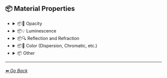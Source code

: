 ## 📦 Material Properties

- <details><summary>📦🧫 Opacity</summary>

    | Keyword        | Example      |
    | ------------- |:-------------:|
    |Transparent| <img src="https://github.com/willwulfken/MidJourney-Styles-and-Keywords/blob/main/MidJourney%20Styles%20(sphere)/sphere_transparent.png?raw=true" width="256" /> | 
    |Translucent| <img src="https://github.com/willwulfken/MidJourney-Styles-and-Keywords/blob/main/MidJourney%20Styles%20(sphere)/sphere_translucent.png?raw=true" width="256" /> | 
    |Opaque| <img src="https://github.com/willwulfken/MidJourney-Styles-and-Keywords/blob/main/MidJourney%20Styles%20(sphere)/sphere_opaque.png?raw=true" width="256" /> | 

    </details>


- <details><summary>📦💡 Luminescence</summary>

    | Keyword        | Example      |
    | ------------- |:-------------:|
    |Glowing| <img src="https://github.com/willwulfken/MidJourney-Styles-and-Keywords/blob/main/MidJourney%20Styles%20(sphere)/sphere_glowing.png?raw=true" width="256" /> | 
    |Glow-In-The-Dark| <img src="https://github.com/willwulfken/MidJourney-Styles-and-Keywords/blob/main/MidJourney%20Styles%20(sphere)/sphere_Glow-In-The-Dark.png?raw=true" width="256" /> |
    |Bioluminescence| <img src="https://github.com/willwulfken/MidJourney-Styles-and-Keywords/blob/main/MidJourney%20Styles%20(sphere)/sphere_bioluminescence.png?raw=true" width="256" /> | 
    |Photoluminescence| <img src="https://github.com/willwulfken/MidJourney-Styles-and-Keywords/blob/main/MidJourney%20Styles%20(sphere)/sphere_Photoluminescence.png?raw=true" width="256" /> |
    |Chemiluminescence| <img src="https://github.com/willwulfken/MidJourney-Styles-and-Keywords/blob/main/MidJourney%20Styles%20(sphere)/sphere_Chemiluminescence.png?raw=true" width="256" /> |
    |Cathodoluminescence| <img src="https://github.com/willwulfken/MidJourney-Styles-and-Keywords/blob/main/MidJourney%20Styles%20(sphere)/sphere_Cathodoluminescence.png?raw=true" width="256" /> |
    |Electroluminescence| <img src="https://github.com/willwulfken/MidJourney-Styles-and-Keywords/blob/main/MidJourney%20Styles%20(sphere)/sphere_Electroluminescence.png?raw=true" width="256" /> |
    |Radioluminescence| <img src="https://github.com/willwulfken/MidJourney-Styles-and-Keywords/blob/main/MidJourney%20Styles%20(sphere)/sphere_Radioluminescence.png?raw=true" width="256" /> |
    |Shadows| <img src="https://github.com/willwulfken/MidJourney-Styles-and-Keywords/blob/main/MidJourney%20Styles%20(sphere)/sphere_Shadows.png?raw=true" width="256" /> |

    </details>


- <details><summary>📦🔍 Reflection and Refraction</summary>

    | Keyword        | Example      |
    | ------------- |:-------------:|
    |Matte| <img src="https://github.com/willwulfken/MidJourney-Styles-and-Keywords/blob/main/MidJourney%20Styles%20(sphere)/sphere_matte.png?raw=true" width="256" /> |
    |Glossy| <img src="https://github.com/willwulfken/MidJourney-Styles-and-Keywords/blob/main/MidJourney%20Styles%20(sphere)/sphere_glossy.png?raw=true" width="256" /> |
    |Shiny| <img src="https://github.com/willwulfken/MidJourney-Styles-and-Keywords/blob/main/MidJourney%20Styles%20(sphere)/sphere_shiny.png?raw=true" width="256" /> | 
    |Reflective| <img src="https://github.com/willwulfken/MidJourney-Styles-and-Keywords/blob/main/MidJourney%20Styles%20(sphere)/sphere_reflective.png?raw=true" width="256" /> | 
    |Polished| <img src="https://github.com/willwulfken/MidJourney-Styles-and-Keywords/blob/main/MidJourney%20Styles%20(sphere)/sphere_Polished.png?raw=true" width="256" /> |
    |Caustics| <img src="https://github.com/willwulfken/MidJourney-Styles-and-Keywords/blob/main/MidJourney%20Styles%20(sphere)/sphere_Caustics.png?raw=true" width="256" /> |
    |Refractive| <img src="https://github.com/willwulfken/MidJourney-Styles-and-Keywords/blob/main/MidJourney%20Styles%20(sphere)/sphere_refractive.png?raw=true" width="256" /> | 

    </details>


- <details><summary>📦🎨 Color (Dispersion, Chromatic, etc.)</summary>

    | Keyword        | Example      |
    | ------------- |:-------------:|
    |Iridescent| <img src="https://github.com/willwulfken/MidJourney-Styles-and-Keywords/blob/main/MidJourney%20Styles%20(sphere)/sphere_iridescent.png?raw=true" width="256" /> | 
    |Dispersion| <img src="https://github.com/willwulfken/MidJourney-Styles-and-Keywords/blob/main/MidJourney%20Styles%20(sphere)/sphere_dispersion.png?raw=true" width="256" /> | 
    |Chromatic| <img src="https://github.com/willwulfken/MidJourney-Styles-and-Keywords/blob/main/MidJourney%20Styles%20(sphere)/sphere_chromatic.png?raw=true" width="256" /> | 
    |Prismatic| <img src="https://github.com/willwulfken/MidJourney-Styles-and-Keywords/blob/main/MidJourney%20Styles%20(sphere)/sphere_prismatic.png?raw=true" width="256" /> | 

    </details>


- <details><summary>📦 Other</summary>

    | Keyword        | Example      |
    | ------------- |:-------------:|
    |Optics| <img src="https://github.com/willwulfken/MidJourney-Styles-and-Keywords/blob/main/MidJourney%20Styles%20(sphere)/sphere_optics.png?raw=true" width="256" /> | 
    |Materiality| <img src="https://github.com/willwulfken/MidJourney-Styles-and-Keywords/blob/main/MidJourney%20Styles%20(sphere)/sphere_materiality.png?raw=true" width="256" /> | 
    |Ambient Occlusion| <img src="https://github.com/willwulfken/MidJourney-Styles-and-Keywords/blob/main/MidJourney%20Styles%20(sphere)/sphere_AmbientOcclusion.png?raw=true" width="256" /> | 
    |Bump Map| <img src="https://github.com/willwulfken/MidJourney-Styles-and-Keywords/blob/main/MidJourney%20Styles%20(sphere)/sphere_bumpmap.png?raw=true" width="256" /> | 
    |Bump Mapped| <img src="https://github.com/willwulfken/MidJourney-Styles-and-Keywords/blob/main/MidJourney%20Styles%20(sphere)/sphere_BumpMapped.png?raw=true" width="256" /> |
    |Bump Mapping| <img src="https://github.com/willwulfken/MidJourney-Styles-and-Keywords/blob/main/MidJourney%20Styles%20(sphere)/sphere_BumpMapping.png?raw=true" width="256" /> |
    |Normal Map| <img src="https://github.com/willwulfken/MidJourney-Styles-and-Keywords/blob/main/MidJourney%20Styles%20(sphere)/sphere_normalmap.png?raw=true" width="256" /> | 
    |Depth Map| <img src="https://github.com/willwulfken/MidJourney-Styles-and-Keywords/blob/main/MidJourney%20Styles%20(sphere)/sphere_depthmap.png?raw=true" width="256" /> |
    |Scattering| <img src="https://github.com/willwulfken/MidJourney-Styles-and-Keywords/blob/main/MidJourney%20Styles%20(sphere)/sphere_scattering.png?raw=true" width="256" /> | 
    |Anisotropy| <img src="https://github.com/willwulfken/MidJourney-Styles-and-Keywords/blob/main/MidJourney%20Styles%20(sphere)/sphere_Anisotropy.png?raw=true" width="256" /> |
    |Carbonated| <img src="https://github.com/willwulfken/MidJourney-Styles-and-Keywords/blob/main/MidJourney%20Styles%20(sphere)/sphere_Carbonated.png?raw=true" width="256" /> |
    |Effervescent| <img src="https://github.com/willwulfken/MidJourney-Styles-and-Keywords/blob/main/MidJourney%20Styles%20(sphere)/sphere_Effervescent.png?raw=true" width="256" /> |
    |Squishy| <img src="https://github.com/willwulfken/MidJourney-Styles-and-Keywords/blob/main/MidJourney%20Styles%20(sphere)/sphere_Squishy.png?raw=true" width="256" /> |
    |Soft Body| <img src="https://github.com/willwulfken/MidJourney-Styles-and-Keywords/blob/main/MidJourney%20Styles%20(sphere)/sphere_SoftBody.png?raw=true" width="256" /> |
    |Corrugated| <img src="https://github.com/willwulfken/MidJourney-Styles-and-Keywords/blob/main/MidJourney%20Styles%20(sphere)/sphere_Corrugated.png?raw=true" width="256" /> |
    |Perforated| <img src="https://github.com/willwulfken/MidJourney-Styles-and-Keywords/blob/main/MidJourney%20Styles%20(sphere)/sphere_Perforated.png?raw=true" width="256" /> |

    </details>
        
---
###### [⬅ Go Back](https://github.com/willwulfken/MidJourney-Styles-and-Keywords/blob/main/README.md)